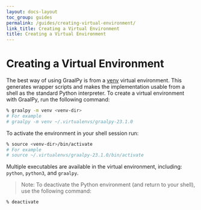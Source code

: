 ```yaml
---
layout: docs-layout
toc_group: guides
permalink: /guides/creating-virtual-environment/
link_title: Creating a Virtual Environment
title: Creating a Virtual Environment
---
```


# Creating a Virtual Environment

The best way of using GraalPy is from a [venv](https://docs.python.org/3/library/venv.html) virtual environment.
This generates wrapper scripts and makes the implementation usable from a shell as the standard Python interpreter. 
To create a virtual environment with GraalPy, run the following command:


```bash
% graalpy -m venv <venv-dir>
# For example
# graalpy -m venv ~/.virtualenvs/graalpy-23.1.0
```

To activate the environment in your shell session run:

```bash
% source <venv-dir>/bin/activate
# For example
# source ~/.virtualenvs/graalpy-23.1.0/bin/activate
```

Multiple executables are available in the virtual environment, including: `python`, `python3`, and `graalpy`.

>Note: To deactivate the Python environment (and return to your shell), use the following command:
  ```bash
  % deactivate
  ```
